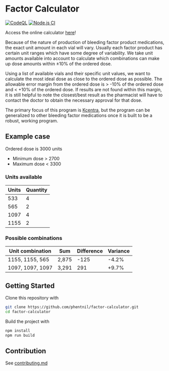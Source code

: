 # Factor Calculator

[![CodeQL](https://github.com/phentnil/factor-calculator/actions/workflows/codeql-analysis.yml/badge.svg?branch=main)](https://github.com/phentnil/factor-calculator/actions/workflows/codeql-analysis.yml) [![Node.js CI](https://github.com/phentnil/factor-calculator/actions/workflows/node.js.yml/badge.svg)](https://github.com/phentnil/factor-calculator/actions/workflows/node.js.yml)

Access the online calculator [here](https://phentnil.github.io/factor-calculator/dist/index.html)!

Because of the nature of production of bleeding factor product medications, the exact unit amount in each vial will vary. Usually each factor product has certain unit ranges which have some degree of variability. We take unit amounts available into account to calculate which combinations can make up dose amounts within ±10% of the ordered dose.

Using a list of available vials and their specific unit values, we want to calculate the most ideal dose as close to the ordered dose as possible. The allowable error margin from the ordered dose is > -10% of the ordered dose and < +10% of the ordered dose. If results are not found within this margin, it is still helpful to note the closest/best result as the pharmacist will have to contact the doctor to obtain the necessary approval for that dose.

The primary focus of this program is [Kcentra](https://www.kcentra.com/), but the program can be generalized to other bleeding factor medications once it is built to be a robust, working program.

## Example case

Ordered dose is 3000 units

- Minimum dose > 2700
- Maximum dose < 3300

### Units available

| Units | Quantity |
| ----- | -------- |
| 533   | 4        |
| 565   | 2        |
| 1097  | 4        |
| 1155  | 2        |

### Possible combinations

| Unit combination | Sum   | Difference | Variance |
| ---------------- | ----- | ---------- | -------- |
| 1155, 1155, 565  | 2,875 | -125       | -4.2%    |
| 1097, 1097, 1097 | 3,291 | 291        | +9.7%    |

## Getting Started

Clone this repository with

```sh
git clone https://github.com/phentnil/factor-calculator.git
cd factor-calculator
```

Build the project with

```sh
npm install
npm run build
```

## Contribution

See [contributing.md](/contributing.md)
